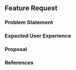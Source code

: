 ## Feature Request

<!--
이 템플릿은 새로운 기능이나 개선 사항을 제안하기 위한 것입니다.
-->

### Problem Statement

<!--
이 기능이 필요한 이유와 최종 목표를 설명해주세요.
현재 기능으로 해결하려고 시도했다면, 어떤 제한사항이 있었는지 설명해주세요.
가능하다면 실제 설정 예시나 시도한 작업들을 포함해주세요.
민감한 정보는 제거해주세요.
-->

### Expected User Experience

<!--
이 기능이 어떻게 보이고 동작했으면 하는지 설명해주세요.
스크린샷, 그림이나 도식이 있다면 첨부해주세요.
-->

### Proposal

<!--
문제를 해결하기 위한 구체적인 제안이 있다면 설명해주세요.
설정 파일이나 UI에서 어떻게 보일지 구체적인 예시를 포함하면 좋습니다.
모든 세부사항을 확실히 알지 못해도 괜찮습니다.
-->

### References

<!--
관련된 GitLab 이슈나 MR이 있다면, 링크해주세요.
관련 문서 페이지가 있다면, 함께 링크해주세요.

예시:
- #123
- #456
- https://developer.hashicorp.com/terraform/language/expressions/dynamic-blocks
-->
